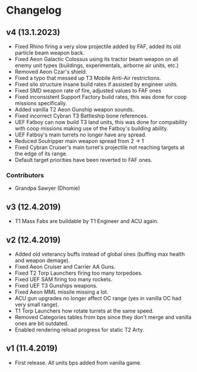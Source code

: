 # Changelog

## v4 (13.1.2023)
- Fixed Rhino firing a very slow projectile added by FAF, added its old particle beam weapon back.
- Fixed Aeon Galactic Colossus using its tractor beam weapon on all enemy unit types (buildings, experimentals, airborne air units, etc.)
- Removed Aeon Czar's shield.
- Fixed a typo that messed up T3 Mobile Anti-Air restrictions.
- Fixed silo structure insane build rates if assisted by engineer units.
- Fixed SMD weapon rate of fire, adjusted values to FAF ones
- Fixed inconsistent Support Factory build rates, this was done for coop missions specifically.
- Added vanilla T2 Aeon Gunship weapon sounds.
- Fixed incorrect Cybran T3 Battleship bone references.
- UEF Fatboy can now build T3 land units, this was done for compability with coop missions making use of the Fatboy's building ability.
- UEF Fatboy's main turrets no longer have any spread.
- Reduced Soulripper main weapon spread from 2 -> 1
- Fixed Cybran Cruiser's main turret's projectile not reaching targets at the edge of its range.
- Default target priorities have been reverted to FAF ones.

### Contributors
- Grandpa Sawyer (Dhomie)

## v3 (12.4.2019)
- T1 Mass Fabs are buildable by T1 Engineer and ACU again.

## v2 (12.4.2019)
- Added old veterancy buffs instead of global ones (buffing max health and weapon demage).
- Fixed Aeon Cruiser and Carrier AA Guns.
- Fixed T2 Torp Launchers firing too many torpedoes.
- Fixed UEF SAM firing too many rockets.
- Fixed UEF T3 Gunships weapons.
- Fixed Aeon MML missile missing a lot.
- ACU gun upgrades no longer affect OC range (yes in vanilla OC had very small range).
- T1 Torp Launchers how rotate turrets at the same speed.
- Removed Categories tables from bps since they don't merge and vanilla ones are bit outdated.
- Enabled rendering reload progress for static T2 Arty.

## v1 (11.4.2019)
- First release. All units bps added from vanilla game.